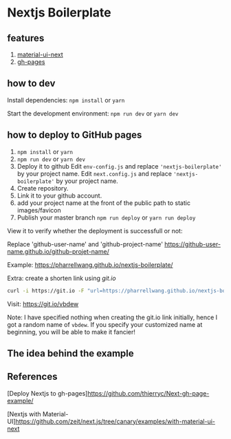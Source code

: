 # Nextjs Boilerplate

## features
1. [material-ui-next](https://material-ui-next.com/)
2. [gh-pages](https://pages.github.com/)

## how to dev

Install dependencies: ``npm install`` or ``yarn``

Start the development environment: ``npm run dev`` or ``yarn dev``


## how to deploy to GitHub pages

1. ``npm install`` or ``yarn``
2. ``npm run dev`` or ``yarn dev``
3. Deploy it to github
Edit ```env-config.js``` and replace ```'nextjs-boilerplate'``` by your project name.
Edit ```next.config.js``` and replace ```'nextjs-boilerplate'``` by your project name.
4. Create repository.
5. Link it to your github account.
6. add your project name at the front of the public path to static images/favicon
7. Publish your master branch ``npm run deploy`` or ``yarn run deploy``

View it to verify whether the deployment is successfull or not:

Replace 'github-user-name' and 'github-project-name'
<https://github-user-name.github.io/github-projet-name/>

Example:
<https://pharrellwang.github.io/nextjs-boilerplate/>

Extra: create a shorten link using *git.io*
```bash
curl -i https://git.io -F "url=https://pharrellwang.github.io/nextjs-boilerplate/" -F "code=pha-next"
```
Visit: <https://git.io/vbdew>

Note: I have specified nothing when creating the git.io link initially, 
hence I got a random name of ``vbdew``. If you specify your
customized name at beginning, you will be able to make it fancier! 

## The idea behind the example

## References

[Deploy Nextjs to gh-pages]<https://github.com/thierryc/Next-gh-page-example/>

[Nextjs with Material-UI]<https://github.com/zeit/next.js/tree/canary/examples/with-material-ui-next>

